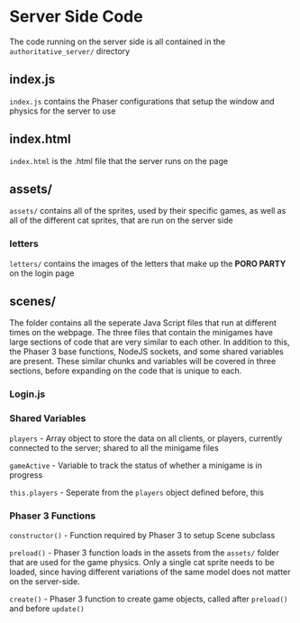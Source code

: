 # Server Side Code
The code running on the server side is all contained in the `authoritative_server/` directory

## index.js
`index.js` contains the Phaser configurations that setup the window and physics for the server to use

## index.html
`index.html` is the .html file that the server runs on the page

## assets/
`assets/` contains all of the sprites, used by their specific games, as well as all of the different cat sprites, that are run on the server side

### letters
`letters/` contains the images of the letters that make up the **PORO PARTY** on the login page

## scenes/
The folder contains all the seperate Java Script files that run at different times on the webpage. The three files that contain the minigames have large sections of code that are very similar to each other. In addition to this, the Phaser 3 base functions, NodeJS sockets, and some shared variables are present. These similar chunks and variables will be covered in three sections, before expanding on the code that is unique to each.

### Login.js


### Shared Variables

`players` - Array object to store the data on all clients, or players, currently connected to the server; shared to all the minigame files

`gameActive` - Variable to track the status of whether a minigame is in progress

`this.players` - Seperate from the `players` object defined before, this 

### Phaser 3 Functions

`constructor()` - Function required by Phaser 3 to setup Scene subclass

`preload()` - Phaser 3 function loads in the assets from the `assets/` folder that are used for the game physics. Only a single cat sprite needs to be loaded, since having different variations of the same model does not matter on the server-side.

`create()` - Phaser 3 function to create game objects, called after `preload()` and before `update()`

